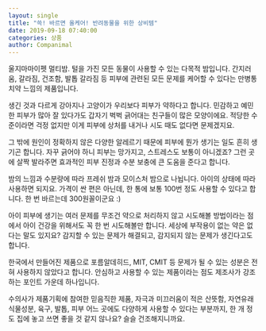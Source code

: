 ```yaml
---
layout: single
title: "쓱! 바르면 올케어! 반려동물을 위한 상비템"
date: 2019-09-18 07:40:00
categories: 상품
author: Companimal
---
```


울지마마이펫 멀티밤. 털을 가진 모든 동물이 사용할 수 있는 다목적 밤입니다. 간지러움, 갈라짐, 건조함, 발톱 갈라짐 등 피부에 관련된 모든 문제를 케어할 수 있다는 만병통치약 느낌의 제품입니다.

생긴 것과 다르게 강아지나 고양이가 우리보다 피부가 약하다고 합니다. 민감하고 예민한 피부가 많아 잘 있다가도 갑자기 벅벅 긁어대는 친구들이 많은 모양이에요. 적당한 수준이라면 걱정 없지만 이게 피부에 상처를 내거나 시도 때도 없다면 문제겠지요.

그 밖에 원인이 정확하지 않은 다양한 알레르기 때문에 피부에 뭔가 생기는 일도 흔히 생기곤 합니다. 자꾸 긁어야 하니 피부는 망가지고, 스트레스도 보통이 아니겠죠? 그런 곳에 살짝 발라주면 효과적인 피부 진정과 수분 보충에 큰 도움을 준다고 합니다.

밤의 느낌과 수분량에 따라 프레쉬 밤과 모이스처 밤으로 나뉩니다. 아이의 상태에 따라 사용하면 되지요. 가격이 싼 편은 아닌데, 한 통에 보통 100번 정도 사용할 수 있다고 합니다. 한 번 바르는데 300원꼴이군요 :)

아이 피부에 생기는 여러 문제를 무조건 약으로 처리하지 않고 시도해볼 방법이라는 점에서 아이 건강을 위해서도 꼭 한 번 시도해볼만 합니다. 세상에 부작용이 없는 약은 없다는 말도 있지요? 감지할 수 있는 문제가 해결되고, 감지되지 않는 문제가 생긴다고도 합니다.

한국에서 만들어진 제품으로 포름알데히드, MIT, CMIT 등 문제가 될 수 있는 성분은 전혀 사용하지 않았다고 합니다. 안심하고 사용할 수 있는 제품이라는 점도 제조사가 강조하는 포인트 가운데 하나입니다.

수의사가 제품기획에 참여한 믿음직한 제품, 자극과 미끄러움이 적은 산뜻함, 자연유래 식물성분, 육구, 발톱, 피부 어느 곳에도 다양하게 사용할 수 있다는 부분까지, 한 개 정도 집에 놓고 쓰면 좋을 것 같지 않나요? 슬슬 건조해지니까요.

